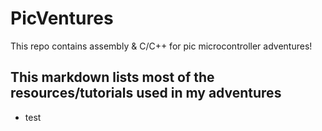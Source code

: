 # PicVentures
This repo contains assembly &amp; C/C++ for pic microcontroller adventures!

## This markdown lists most of the resources/tutorials used in my adventures
- test
